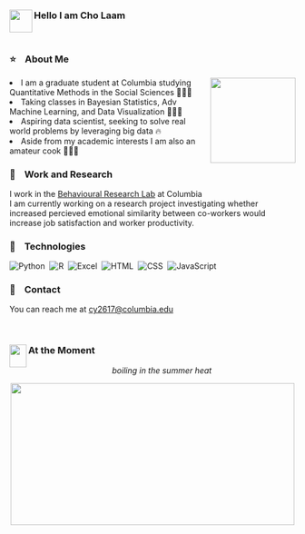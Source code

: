 ### Hello I am Cho Laam <img src="https://media.giphy.com/media/gM5qFksULw54NMWyry/giphy.gif" width="40" height="40" img align="left"/>
</br>

### ⭐&nbsp;&nbsp;&nbsp; About Me 
<img src="https://tenor.com/view/cat-computer-typing-working-funny-cats-gif-12030261.gif" width="150" height="150" img align="right" />
<li>I am a graduate student at Columbia studying Quantitative Methods in the Social Sciences 👩🏻‍🎓 
</br><li> Taking classes in Bayesian Statistics, Adv Machine Learning, and Data Visualization 👩🏻‍💻 
</br><li> Aspiring data scientist, seeking to solve real world problems by leveraging big data 🔥 
</br><li> Aside from my academic interests I am also an amateur cook 👩🏻‍🍳 

### 📂&nbsp;&nbsp;&nbsp; Work and Research
I work in the [Behavioural Research Lab](https://www8.gsb.columbia.edu/behaviorlab/) at Columbia 
</br>I am currently working on a research project investigating whether increased percieved emotional similarity between co-workers would increase job satisfaction and worker productivity. 

### 🧰&nbsp;&nbsp;&nbsp; Technologies
![Python](https://img.shields.io/badge/python-3670A0?style=plastic&logo=python&logoColor=ffdd54)&nbsp; ![R](https://img.shields.io/badge/R-276DC3?style=plastic&logo=r&logoColor=white.svg)&nbsp; ![Excel](https://img.shields.io/badge/Microsoft_Excel-217346?style=plastic&logo=microsoft-excel&logoColor=white.svg)&nbsp; ![HTML](https://img.shields.io/badge/HTML5-E34F26?style=for-the-badge&logo=html5&logoColor=white)&nbsp; ![CSS](https://img.shields.io/badge/CSS-239120?&style=for-the-badge&logo=css3&logoColor=white)&nbsp; ![JavaScript](https://img.shields.io/badge/JavaScript-323330?style=for-the-badge&logo=javascript&logoColor=F7DF1E)

### 📧&nbsp;&nbsp;&nbsp; Contact
You can reach me at cy2617@columbia.edu

</br>

### At the Moment <img src="https://media.giphy.com/media/h7iwdwDAAhrAcpG41n/giphy.gif" width="30" height="40" img align="left"/>
<p align="center"><i> boiling in the summer heat </i></p>
<p align="center"> <img src="https://tenor.com/view/this-is-fine-fire-coffee-dog-gif-10959043.gif" width="500" height="250" /> </p>


